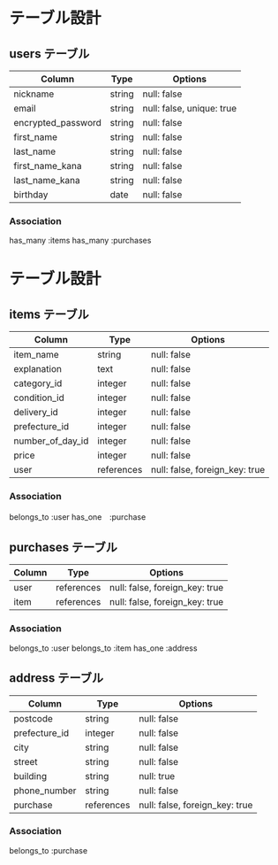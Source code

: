 # テーブル設計

## users テーブル

| Column             | Type   | Options     |
| ------------------ | ------ | ----------- |
| nickname           | string | null: false |
| email              | string | null: false, unique: true |
| encrypted_password | string | null: false |
| first_name         | string | null: false |
| last_name          | string | null: false |
| first_name_kana    | string | null: false |
| last_name_kana     | string | null: false |
| birthday           | date   | null: false |

### Association
has_many :items
has_many :purchases

# テーブル設計

## items テーブル

| Column             | Type    | Options     |
| ------------------ | ------  | ----------- |
| item_name          | string  | null: false |
| explanation        | text    | null: false |
| category_id        | integer | null: false |
| condition_id       | integer | null: false |
| delivery_id        | integer | null: false |
| prefecture_id      | integer | null: false |
| number_of_day_id   | integer | null: false |
| price              | integer | null: false |
| user               | references | null: false, foreign_key: true |


### Association
belongs_to :user
has_one　:purchase


## purchases テーブル


| Column       | Type       | Options                        |
| -------      | ---------- | ------------------------------ |
| user         | references | null: false, foreign_key: true |
| item         | references | null: false, foreign_key: true |


### Association
belongs_to :user
belongs_to :item
has_one :address


## address テーブル

| Column             | Type    | Options     |
| ------------------ | ------  | ----------- |
| postcode           | string  | null: false |
| prefecture_id      | integer | null: false |
| city               | string  | null: false |
| street             | string  | null: false |
| building           | string  | null: true  |
| phone_number       | string  | null: false |
| purchase           | references | null: false, foreign_key: true |
### Association
belongs_to :purchase

